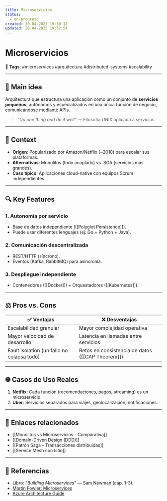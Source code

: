 ```yaml
---
title: Microservicios
status:
  - en-progreso
created: 20-04-2025 19:50:12
updated: 20-04-2025 19:52:54
---
```


# Microservicios  

🔖 **Tags**: #microservices #arquitectura #distributed-systems #scalability  

---

## 🧠 Main idea  
Arquitectura que estructura una aplicación como un conjunto de **servicios pequeños**, autónomos y especializados en una única función de negocio, comunicándose mediante APIs.  

> *"Do one thing and do it well"* — Filosofía UNIX aplicada a servicios.  

---

## 🧩 Context  
- **Origen**: Popularizado por Amazon/Netflix (~2010) para escalar sus plataformas.  
- **Alternativas**: Monolitos (todo acoplado) vs. SOA (servicios más grandes).  
- **Caso típico**: Aplicaciones cloud-native con equipos Scrum independientes.  

---

## 🔍 Key Features  

### 1. Autonomía por servicio  
- Base de datos independiente ([[Polyglot Persistence]]).  
- Puede usar diferentes lenguajes (ej: Go + Python + Java).  

### 2. Comunicación descentralizada  
- REST/HTTP (síncrono).  
- Eventos (Kafka, RabbitMQ) para asincronía.  

### 3. Despliegue independiente  
- Contenedores ([[Docker]]) + Orquestadores ([[Kubernetes]]).  

---

## ⚖️ Pros vs. Cons  
| ✅ Ventajas | ❌ Desventajas |  
|------------|---------------|  
| Escalabilidad granular | Mayor complejidad operativa |  
| Mayor velocidad de desarrollo | Latencia en llamadas entre servicios |  
| Fault isolation (un fallo no colapsa todo) | Retos en consistencia de datos ([[CAP Theorem]]) |  

---

## 🌐 Casos de Uso Reales  
1. **Netflix**: Cada función (recomendaciones, pagos, streaming) es un microservicio.  
2. **Uber**: Servicios separados para viajes, geolocalización, notificaciones.  

---

## 🔗 Enlaces relacionados  
- [[Monolitos vs Microservicios - Comparativa]]  
- [[Domain-Driven Design (DDD)]]  
- [[Patrón Saga - Transacciones distribuidas]]  
- [[Service Mesh con Istio]]  

---

## 📘 Referencias  
- Libro: *"Building Microservices"* — Sam Newman (cap. 1-3).  
- [Martin Fowler: Microservices](https://martinfowler.com/articles/microservices.html)  
- [Azure Architecture Guide](https://learn.microsoft.com/en-us/azure/architecture/microservices/)  